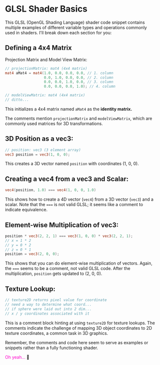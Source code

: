 # GLSL Shader Basics

This GLSL (OpenGL Shading Language) shader code snippet contains multiple examples of different variable types and operations commonly used in shaders. I'll break down each section for you:

## Defining a 4x4 Matrix

Projection Matrix and Model View Matrix:

```glsl
// projectionMatrix: mat4 (4x4 matrix)
mat4 aMat4 = mat4(1.0, 0.0, 0.0, 0.0, // 1. column
                  0.0, 1.0, 0.0, 0.0, // 2. column
                  0.0, 0.0, 1.0, 0.0, // 3. column
                  0.0, 0.0, 0.0, 1.0); // 4. column

// modelViewMatrix: mat4 (4x4 matrix)
// ditto...
```

This initializes a 4x4 matrix named `aMat4` as the **identity matrix.**
    
The comments mention `projectionMatrix` and `modelViewMatrix`, which are commonly used matrices for 3D transformations.

## 3D Position as a vec3:

```glsl
// position: vec3 (3 element array)
vec3 position = vec3(1, 0, 0);
```

This creates a 3D vector named `position` with coordinates (1, 0, 0).

## Creating a vec4 from a vec3 and Scalar:

```glsl
vec4(position, 1.0) === vec4(1, 0, 0, 1.0)
```

This shows how to create a 4D vector (`vec4`) from a 3D vector (`vec3`) and a scalar. Note that the `===` is not valid GLSL; it seems like a comment to indicate equivalence.

## Element-wise Multiplication of vec3:

```glsl
position * vec3(2, 2, 1) === vec3(1, 0, 0) * vec3(2, 2, 1);
// x = 1 * 2// y = 0 * 2// z = 0 * 1
position = vec3(2, 0, 0);
```

This shows that you can do element-wise multiplication of vectors. Again, the `===` seems to be a comment, not valid GLSL code. After the multiplication, `position` gets updated to (2, 0, 0).

## Texture Lookup:

```glsl
// texture2D returns pixel value for coordinate 
// need a way to determine what coord...
// if sphere were laid out into 2 dim...
// x / y coordinates associated with it
```

This is a comment block hinting at using `texture2D` for texture lookups. The comments indicate the challenge of mapping 3D object coordinates to 2D texture coordinates, a common task in 3D graphics.

Remember, the comments and code here seem to serve as examples or snippets rather than a fully functioning shader.

<span style="color:#ff00cc;">Oh yeah...</span> 🥴

<br>
